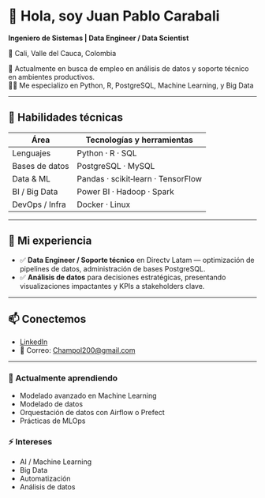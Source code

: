 # 👋 Hola, soy Juan Pablo Carabali

**Ingeniero de Sistemas | Data Engineer / Data Scientist**

📍 Cali, Valle del Cauca, Colombia

🔭 Actualmente en busca de empleo en análisis de datos y soporte técnico en ambientes productivos.  
👨‍💻 Me especializo en Python, R, PostgreSQL, Machine Learning, y Big Data

---

## 🔧 Habilidades técnicas

| Área              | Tecnologías y herramientas           |
|-------------------|--------------------------------------|
| Lenguajes         | Python · R · SQL                     |
| Bases de datos    | PostgreSQL · MySQL                   |
| Data & ML         | Pandas · scikit‑learn · TensorFlow   |
| BI / Big Data     | Power BI · Hadoop · Spark            |
| DevOps / Infra    | Docker · Linux                       |

---

## 🚀 Mi experiencia

- ✅ **Data Engineer / Soporte técnico** en Directv Latam — optimización de pipelines de datos, administración de bases PostgreSQL.
- ✅ **Análisis de datos** para decisiones estratégicas, presentando visualizaciones impactantes y KPIs a stakeholders clave.

---

## 📫 Conectemos

- [LinkedIn](https://www.linkedin.com/in/juan-pablo-carabali/)  
- 📧 Correo: Champol200@gmail.com

---

### 🌱 Actualmente aprendiendo

- Modelado avanzado en Machine Learning
- Modelado de datos
- Orquestación de datos con Airflow o Prefect
- Prácticas de MLOps

### ⚡ Intereses

- AI / Machine Learning
- Big Data
- Automatización
- Análisis de datos

